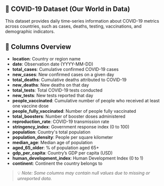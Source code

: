 ## 🦠 COVID-19 Dataset (Our World in Data)

This dataset provides daily time-series information about COVID-19 metrics across countries, such as cases, deaths, testing, vaccinations, and demographic indicators.

## 📁 Columns Overview

- **location**: Country or region name
- **date**: Observation date (YYYY-MM-DD)
- **total_cases**: Cumulative confirmed COVID-19 cases
- **new_cases**: New confirmed cases on a given day
- **total_deaths**: Cumulative deaths attributed to COVID-19
- **new_deaths**: New deaths on that day
- **total_tests**: Total COVID-19 tests conducted
- **new_tests**: New tests reported that day
- **people_vaccinated**: Cumulative number of people who received at least one vaccine dose
- **people_fully_vaccinated**: Number of people fully vaccinated
- **total_boosters**: Number of booster doses administered
- **reproduction_rate**: COVID-19 transmission rate
- **stringency_index**: Government response index (0 to 100)
- **population**: Country's total population
- **population_density**: People per square kilometer
- **median_age**: Median age of population
- **aged_65_older**: % of population aged 65+
- **gdp_per_capita**: Country’s GDP per capita (USD)
- **human_development_index**: Human Development Index (0 to 1)
- **continent**: Continent the country belongs to

> 💡 *Note: Some columns may contain null values due to missing or unreported data.*
